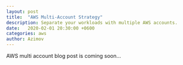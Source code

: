 ```yaml
---
layout: post
title:  "AWS Multi-Account Strategy"
description: Separate your workloads with multiple AWS accounts.
date:   2020-02-01 20:30:00 +0600
categories: aws
author: Azimov
---
```


AWS multi account blog post is coming soon...